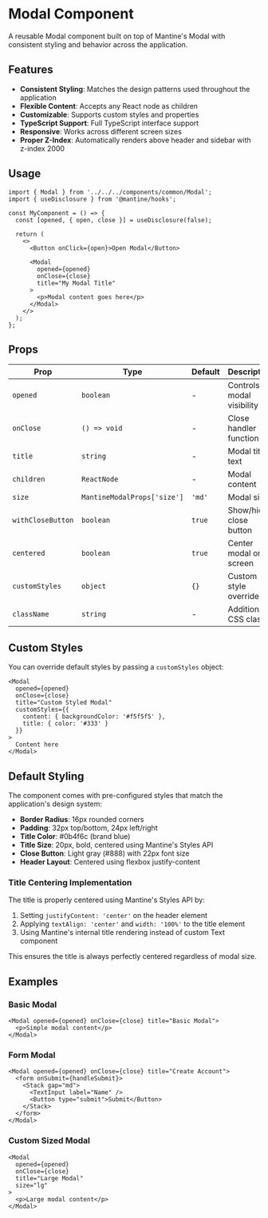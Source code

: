 # Modal Component

A reusable Modal component built on top of Mantine's Modal with consistent styling and behavior across the application.

## Features

- **Consistent Styling**: Matches the design patterns used throughout the application
- **Flexible Content**: Accepts any React node as children
- **Customizable**: Supports custom styles and properties
- **TypeScript Support**: Full TypeScript interface support
- **Responsive**: Works across different screen sizes
- **Proper Z-Index**: Automatically renders above header and sidebar with z-index 2000

## Usage

```tsx
import { Modal } from '../../../components/common/Modal';
import { useDisclosure } from '@mantine/hooks';

const MyComponent = () => {
  const [opened, { open, close }] = useDisclosure(false);

  return (
    <>
      <Button onClick={open}>Open Modal</Button>
      
      <Modal
        opened={opened}
        onClose={close}
        title="My Modal Title"
      >
        <p>Modal content goes here</p>
      </Modal>
    </>
  );
};
```

## Props

| Prop | Type | Default | Description |
|------|------|---------|-------------|
| `opened` | `boolean` | - | Controls modal visibility |
| `onClose` | `() => void` | - | Close handler function |
| `title` | `string` | - | Modal title text |
| `children` | `ReactNode` | - | Modal content |
| `size` | `MantineModalProps['size']` | `'md'` | Modal size |
| `withCloseButton` | `boolean` | `true` | Show/hide close button |
| `centered` | `boolean` | `true` | Center modal on screen |
| `customStyles` | `object` | `{}` | Custom style overrides |
| `className` | `string` | - | Additional CSS class |

## Custom Styles

You can override default styles by passing a `customStyles` object:

```tsx
<Modal
  opened={opened}
  onClose={close}
  title="Custom Styled Modal"
  customStyles={{
    content: { backgroundColor: '#f5f5f5' },
    title: { color: '#333' }
  }}
>
  Content here
</Modal>
```

## Default Styling

The component comes with pre-configured styles that match the application's design system:

- **Border Radius**: 16px rounded corners
- **Padding**: 32px top/bottom, 24px left/right
- **Title Color**: #0b4f6c (brand blue)
- **Title Size**: 20px, bold, centered using Mantine's Styles API
- **Close Button**: Light gray (#888) with 22px font size
- **Header Layout**: Centered using flexbox justify-content

### Title Centering Implementation

The title is properly centered using Mantine's Styles API by:

1. Setting `justifyContent: 'center'` on the header element
2. Applying `textAlign: 'center'` and `width: '100%'` to the title element
3. Using Mantine's internal title rendering instead of custom Text component

This ensures the title is always perfectly centered regardless of modal size.

## Examples

### Basic Modal

```tsx
<Modal opened={opened} onClose={close} title="Basic Modal">
  <p>Simple modal content</p>
</Modal>
```

### Form Modal

```tsx
<Modal opened={opened} onClose={close} title="Create Account">
  <form onSubmit={handleSubmit}>
    <Stack gap="md">
      <TextInput label="Name" />
      <Button type="submit">Submit</Button>
    </Stack>
  </form>
</Modal>
```

### Custom Sized Modal

```tsx
<Modal 
  opened={opened} 
  onClose={close} 
  title="Large Modal" 
  size="lg"
>
  <p>Large modal content</p>
</Modal>
```
